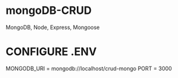 # mongoDB-CRUD
MongoDB, Node, Express, Mongoose


# CONFIGURE .ENV
MONGODB_URI = mongodb://localhost/crud-mongo
PORT = 3000
